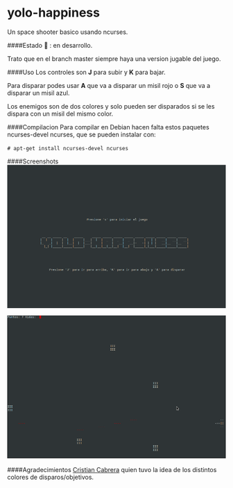 yolo-happiness
==============

Un space shooter basico usando ncurses.

####Estado
:large_orange_diamond: : en desarrollo.

Trato que en el branch master siempre haya una version jugable del juego.


####Uso
Los controles son **J** para subir y **K** para bajar.

Para disparar podes usar **A** que va a disparar un misil rojo o **S** que va a disparar un misil azul.

Los enemigos son de dos colores y solo pueden ser disparados si se les dispara con un misil del mismo color.

####Compilacion
Para compilar en Debian hacen falta estos paquetes ncurses-devel ncurses, que se pueden instalar con:

`# apt-get install ncurses-devel ncurses`

####Screenshots
![ScreenShot](/screenshot.png)

![ScreenShot](/screenshot-2.png)

####Agradecimientos
[Cristian Cabrera](https://github.com/surrealcristian/) quien tuvo la idea de los distintos colores de disparos/objetivos.
